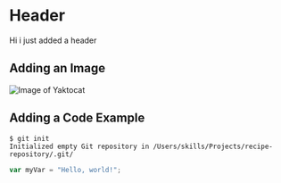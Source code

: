 # Header
Hi i just added a header





## Adding an Image
![Image of Yaktocat](https://octodex.github.com/images/yaktocat.png)

## Adding a Code Example 
```
$ git init
Initialized empty Git repository in /Users/skills/Projects/recipe-repository/.git/
```

``` javascript
var myVar = "Hello, world!";
```
